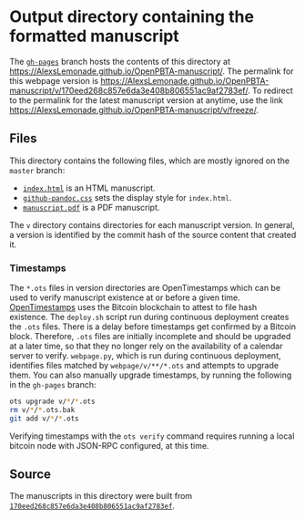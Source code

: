 # Output directory containing the formatted manuscript

The [`gh-pages`](https://github.com/AlexsLemonade/OpenPBTA-manuscript/tree/gh-pages) branch hosts the contents of this directory at https://AlexsLemonade.github.io/OpenPBTA-manuscript/.
The permalink for this webpage version is https://AlexsLemonade.github.io/OpenPBTA-manuscript/v/170eed268c857e6da3e408b806551ac9af2783ef/.
To redirect to the permalink for the latest manuscript version at anytime, use the link https://AlexsLemonade.github.io/OpenPBTA-manuscript/v/freeze/.

## Files

This directory contains the following files, which are mostly ignored on the `master` branch:

+ [`index.html`](index.html) is an HTML manuscript.
+ [`github-pandoc.css`](github-pandoc.css) sets the display style for `index.html`.
+ [`manuscript.pdf`](manuscript.pdf) is a PDF manuscript.

The `v` directory contains directories for each manuscript version.
In general, a version is identified by the commit hash of the source content that created it.

### Timestamps

The `*.ots` files in version directories are OpenTimestamps which can be used to verify manuscript existence at or before a given time.
[OpenTimestamps](https://opentimestamps.org/) uses the Bitcoin blockchain to attest to file hash existence.
The `deploy.sh` script run during continuous deployment creates the `.ots` files.
There is a delay before timestamps get confirmed by a Bitcoin block.
Therefore, `.ots` files are initially incomplete and should be upgraded at a later time, so that they no longer rely on the availability of a calendar server to verify.
`webpage.py`, which is run during continuous deployment, identifies files matched by `webpage/v/**/*.ots` and attempts to upgrade them.
You can also manually upgrade timestamps, by running the following in the `gh-pages` branch:

```sh
ots upgrade v/*/*.ots
rm v/*/*.ots.bak
git add v/*/*.ots
```

Verifying timestamps with the `ots verify` command requires running a local bitcoin node with JSON-RPC configured, at this time.

## Source

The manuscripts in this directory were built from
[`170eed268c857e6da3e408b806551ac9af2783ef`](https://github.com/AlexsLemonade/OpenPBTA-manuscript/commit/170eed268c857e6da3e408b806551ac9af2783ef).
